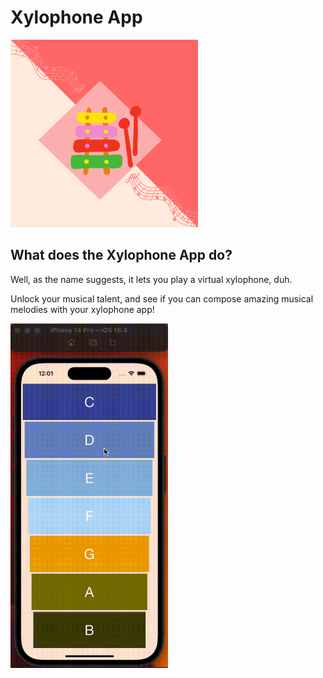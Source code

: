 # Xylophone App

<img src="xylophone-app/Assets.xcassets/AppIcon.appiconset/1024.png" width="300" height="300">
  
## What does the Xylophone App do? ##

Well, as the name suggests, it lets you play a virtual xylophone, duh.

Unlock your musical talent, and see if you can compose amazing musical melodies with your xylophone app!

<img src="xylophone-app/xylophone-app.gif" width="50%" height="50%">
